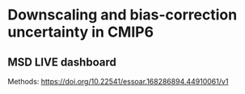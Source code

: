 # Downscaling and bias-correction uncertainty in CMIP6

## MSD LIVE dashboard

Methods: https://doi.org/10.22541/essoar.168286894.44910061/v1

